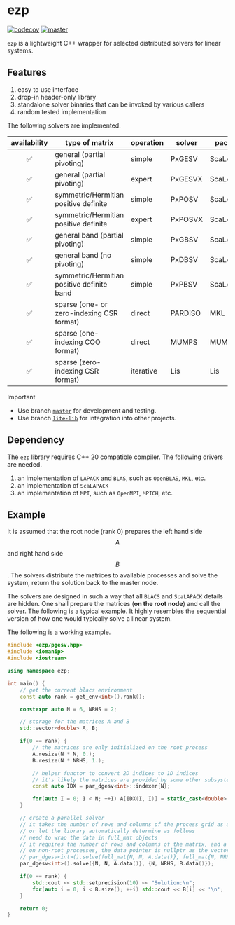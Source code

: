 # ezp

[![codecov](https://codecov.io/gh/TLCFEM/ezp/graph/badge.svg?token=ME0M312F5M)](https://codecov.io/gh/TLCFEM/ezp)
[![master](https://github.com/TLCFEM/ezp/actions/workflows/master.yml/badge.svg?branch=master)](https://github.com/TLCFEM/ezp/actions/workflows/master.yml)

`ezp` is a lightweight C++ wrapper for selected distributed solvers for linear systems.

## Features

1. easy to use interface
2. drop-in header-only library
3. standalone solver binaries that can be invoked by various callers
4. random tested implementation

The following solvers are implemented.

| availability | type of matrix                             | operation | solver  | package   |
|:------------:|--------------------------------------------|-----------|---------|-----------|
|      ✅       | general (partial pivoting)                 | simple    | PxGESV  | ScaLAPACK |
|      ✅       | general (partial pivoting)                 | expert    | PxGESVX | ScaLAPACK |
|      ✅       | symmetric/Hermitian positive definite      | simple    | PxPOSV  | ScaLAPACK |
|      ✅       | symmetric/Hermitian positive definite      | expert    | PxPOSVX | ScaLAPACK |
|      ✅       | general band (partial pivoting)            | simple    | PxGBSV  | ScaLAPACK |
|      ✅       | general band (no pivoting)                 | simple    | PxDBSV  | ScaLAPACK |
|      ✅       | symmetric/Hermitian positive definite band | simple    | PxPBSV  | ScaLAPACK |
|      ✅       | sparse (one- or zero-indexing CSR format)  | direct    | PARDISO | MKL       |
|      ✅       | sparse (one-indexing COO format)           | direct    | MUMPS   | MUMPS     |
|      ✅       | sparse (zero-indexing CSR format)          | iterative | Lis     | Lis       |

> [!IMPORTANT]
> * Use branch [`master`](https://github.com/TLCFEM/ezp/tree/master) for development and testing.
> * Use branch [`lite-lib`](https://github.com/TLCFEM/ezp/tree/lite-lib) for integration into other projects.

## Dependency

The `ezp` library requires C++ 20 compatible compiler.
The following drivers are needed.

1. an implementation of `LAPACK` and `BLAS`, such as `OpenBLAS`, `MKL`, etc.
2. an implementation of `ScaLAPACK`
3. an implementation of `MPI`, such as `OpenMPI`, `MPICH`, etc.

## Example

It is assumed that the root node (rank 0) prepares the left hand side $$A$$ and right hand side $$B$$.
The solvers distribute the matrices to available processes and solve the system, return the solution back to the master
node.

The solvers are designed in such a way that all `BLACS` and `ScaLAPACK` details are hidden.
One shall prepare the matrices (**on the root node**) and call the solver.
The following is a typical example.
It highly resembles the sequential version of how one would typically solve a linear system.

The following is a working example.

```cpp
#include <ezp/pgesv.hpp>
#include <iomanip>
#include <iostream>

using namespace ezp;

int main() {
    // get the current blacs environment
    const auto rank = get_env<int>().rank();

    constexpr auto N = 6, NRHS = 2;

    // storage for the matrices A and B
    std::vector<double> A, B;

    if(0 == rank) {
        // the matrices are only initialized on the root process
        A.resize(N * N, 0.);
        B.resize(N * NRHS, 1.);

        // helper functor to convert 2D indices to 1D indices
        // it's likely the matrices are provided by some other subsystem
        const auto IDX = par_dgesv<int>::indexer{N};

        for(auto I = 0; I < N; ++I) A[IDX(I, I)] = static_cast<double>(I);
    }

    // create a parallel solver
    // it takes the number of rows and columns of the process grid as arguments
    // or let the library automatically determine as follows
    // need to wrap the data in full_mat objects
    // it requires the number of rows and columns of the matrix, and a pointer to the data
    // on non-root processes, the data pointer is nullptr as the vector is empty
    // par_dgesv<int>().solve(full_mat{N, N, A.data()}, full_mat{N, NRHS, B.data()});
    par_dgesv<int>().solve({N, N, A.data()}, {N, NRHS, B.data()});

    if(0 == rank) {
        std::cout << std::setprecision(10) << "Solution:\n";
        for(auto i = 0; i < B.size(); ++i) std::cout << B[i] << '\n';
    }

    return 0;
}
```
